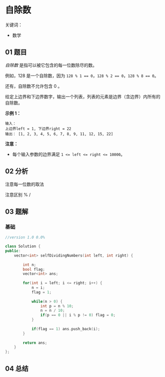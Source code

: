 # 自除数
关键词：

- 数学

## 01 题目

*自除数* 是指可以被它包含的每一位数除尽的数。

例如，128 是一个自除数，因为 `128 % 1 == 0`，`128 % 2 == 0`，`128 % 8 == 0`。

还有，自除数不允许包含 0 。

给定上边界和下边界数字，输出一个列表，列表的元素是边界（含边界）内所有的自除数。

**示例 1：**

```
输入： 
上边界left = 1, 下边界right = 22
输出： [1, 2, 3, 4, 5, 6, 7, 8, 9, 11, 12, 15, 22]
```

**注意：**

- 每个输入参数的边界满足 `1 <= left <= right <= 10000`。

## 02 分析

注意每一位数的取法

注意区别 %  /

## 03 题解

### 基础

```c++
//version 1.0 0.0%

class Solution {
public:
    vector<int> selfDividingNumbers(int left, int right) {
        
        int n;
        bool flag;
        vector<int> ans;
        
        for(int i = left; i <= right; i++) {
            n = i;
            flag = 1;
            
            while(n > 0) {
                int p = n % 10;
                n = n / 10;
                if(p == 0 || i % p != 0) flag = 0;
            }
            
            if(flag == 1) ans.push_back(i);
        }
        
        return ans;
    }
};
```

## 04 总结

